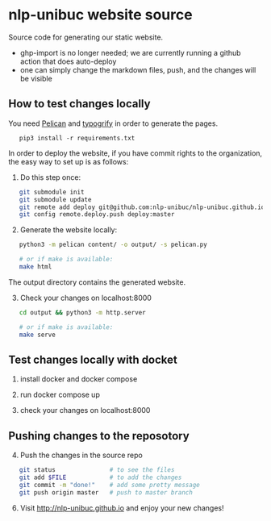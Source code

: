 nlp-unibuc website source
=========================

Source code for generating our static website.

- ghp-import is no longer needed; we are currently running a github action that does auto-deploy
- one can simply change the markdown files, push, and the changes will be visible

## How to test changes locally

You need [Pelican](http://blog.getpelican.com/) and [typogrify](https://pypi.python.org/pypi/typogrify) in order to generate the pages.
```
   pip3 install -r requirements.txt
```
In order to deploy the website, if you have commit rights to the organization,
the easy way to set up is as follows:

1. Do this step once:

```bash
   git submodule init
   git submodule update
   git remote add deploy git@github.com:nlp-unibuc/nlp-unibuc.github.io.git
   git config remote.deploy.push deploy:master
```

2. Generate the website locally:

```bash
   python3 -m pelican content/ -o output/ -s pelican.py

   # or if make is available:
   make html
```
The output directory contains the generated website.

3. Check your changes on localhost:8000

```bash
   cd output && python3 -m http.server

   # or if make is available:
   make serve
```

## Test changes locally with docket

1. install docker and docker compose

2. run docker compose up

3. check your changes on localhost:8000


## Pushing changes to the reposotory


4. Push the changes in the source repo

```bash
   git status               # to see the files
   git add $FILE            # to add the changes
   git commit -m "done!"    # add some pretty message
   git push origin master   # push to master branch
```






6. Visit http://nlp-unibuc.github.io and enjoy your new changes!

